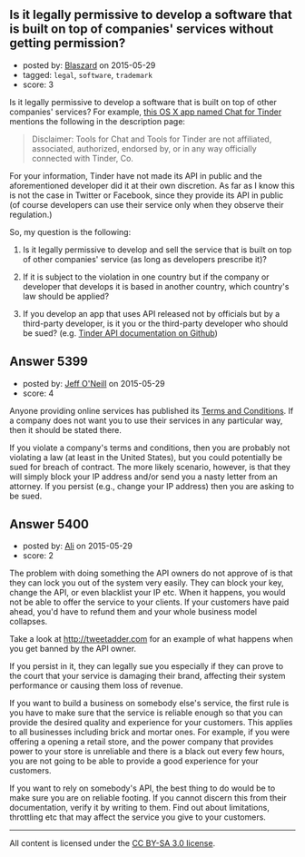 ## Is it legally permissive to develop a software that is built on top of companies' services without getting permission?

- posted by: [Blaszard](https://stackexchange.com/users/2738792/blaszard) on 2015-05-29
- tagged: `legal`, `software`, `trademark`
- score: 3

Is it legally permissive to develop a software that is built on top of other companies' services? For example, [this OS X app named Chat for Tinder](https://itunes.apple.com/us/app/chat-for-tinder/id933848120?mt=12) mentions the following in the description page:

> Disclaimer: Tools for Chat and Tools for Tinder are not affiliated, associated, authorized, endorsed by, or in any way officially connected with Tinder, Co.

For your information, Tinder have not made its API in public and the aforementioned developer did it at their own discretion. As far as I know this is not the case in Twitter or Facebook, since they provide its API in public (of course developers can use their service only when they observe their regulation.)

So, my question is the following:

1. Is it legally permissive to develop and sell the service that is built on top of other companies' service (as long as developers prescribe it)?

2. If it is subject to the violation in one country but if the company or developer that develops it is based in another country, which country's law should be applied? 

3. If you develop an app that uses API released not by officials but by a third-party developer, is it you or the third-party developer who should be sued? (e.g. [Tinder API documentation on Github](https://gist.github.com/rtt/10403467))




## Answer 5399

- posted by: [Jeff O'Neill](https://stackexchange.com/users/46273/jeff-o-neill) on 2015-05-29
- score: 4

<p>Anyone providing online services has published its <a href="http://en.wikipedia.org/wiki/Terms_of_service" rel="nofollow">Terms and Conditions</a>.  If a company does not want you to use their services in any particular way, then it should be stated there.</p>

<p>If you violate a company's terms and conditions, then you are probably not violating a law (at least in the United States), but you could potentially be sued for breach of contract.  The more likely scenario, however, is that they will simply block your IP address and/or send you a nasty letter from an attorney.  If you persist (e.g., change your IP address) then you are asking to be sued.</p>



## Answer 5400

- posted by: [Ali](https://stackexchange.com/users/2815644/ali) on 2015-05-29
- score: 2

The problem with doing something the API owners do not approve of is that they can lock you out of the system very easily. They can block your key, change the API, or even blacklist your IP etc. When it happens, you would not be able to offer the service to your clients. If your customers have paid ahead, you'd have to refund them and your whole business model collapses. 

Take a look at http://tweetadder.com for an example of what happens when you get banned by the API owner. 

If you persist in it, they can legally sue you especially if they can prove to the court that your service is damaging their brand, affecting their system performance or causing them loss of revenue. 

If you want to build a business on somebody else's service, the first rule is you have to make sure that the service is reliable enough so that you can provide the desired quality and experience for your customers. This applies to all businesses including brick and mortar ones. For example, if you were offering a opening a retail store, and the power company that provides power to your store is unreliable and there is a black out every few hours, you are not going to be able to provide a good experience for your customers. 

If  you want to rely on somebody's API, the best thing to do would be to make sure you are on reliable footing. If you cannot discern this from their documentation, verify it by writing to them. Find out about limitations, throttling etc that may affect the service you give to your customers. 





---

All content is licensed under the [CC BY-SA 3.0 license](https://creativecommons.org/licenses/by-sa/3.0/).
